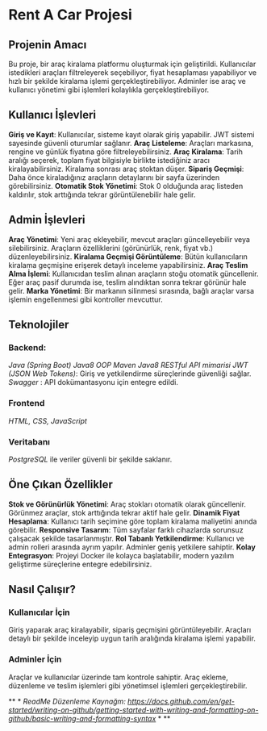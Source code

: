 # Rent A Car Projesi

## Projenin Amacı
  Bu proje, bir araç kiralama platformu oluşturmak için geliştirildi. Kullanıcılar istedikleri araçları filtreleyerek seçebiliyor, fiyat hesaplaması yapabiliyor ve hızlı bir şekilde kiralama işlemi gerçekleştirebiliyor. Adminler ise araç ve kullanıcı yönetimi gibi işlemleri kolaylıkla gerçekleştirebiliyor.

## Kullanıcı İşlevleri
**Giriş ve Kayıt**: Kullanıcılar, sisteme kayıt olarak giriş yapabilir. JWT sistemi sayesinde güvenli oturumlar sağlanır.
**Araç Listeleme**: Araçları markasına, rengine ve günlük fiyatına göre filtreleyebilirsiniz.
**Araç Kiralama**: Tarih aralığı seçerek, toplam fiyat bilgisiyle birlikte istediğiniz aracı kiralayabilirsiniz. Kiralama sonrası araç stoktan düşer.
**Sipariş Geçmişi**: Daha önce kiraladığınız araçların detaylarını bir sayfa üzerinden görebilirsiniz.
**Otomatik Stok Yönetimi**: Stok 0 olduğunda araç listeden kaldırılır, stok arttığında tekrar görüntülenebilir hale gelir.
## Admin İşlevleri
**Araç Yönetimi**: Yeni araç ekleyebilir, mevcut araçları güncelleyebilir veya silebilirsiniz. Araçların özelliklerini (görünürlük, renk, fiyat vb.) düzenleyebilirsiniz.
**Kiralama Geçmişi Görüntüleme**: Bütün kullanıcıların kiralama geçmişine erişerek detaylı inceleme yapabilirsiniz.
**Araç Teslim Alma İşlemi**: Kullanıcıdan teslim alınan araçların stoğu otomatik güncellenir. Eğer araç pasif durumda ise, teslim alındıktan sonra tekrar görünür hale gelir.
**Marka Yönetimi**: Bir markanın silinmesi sırasında, bağlı araçlar varsa işlemin engellenmesi gibi kontroller mevcuttur.

## Teknolojiler
### Backend:
*Java (Spring Boot)*
*Java8*
*OOP*
*Maven*
*Java8*
*RESTful API mimarisi*
*JWT (JSON Web Tokens)*: Giriş ve yetkilendirme süreçlerinde güvenliği sağlar.
*Swagger* :  API dokümantasyonu için entegre edildi.

### Frontend
*HTML, CSS, JavaScript* 
### Veritabanı 
*PostgreSQL*  ile veriler güvenli bir şekilde saklanır.


## Öne Çıkan Özellikler
**Stok ve Görünürlük Yönetimi**: Araç stokları otomatik olarak güncellenir. Görünmez araçlar, stok arttığında tekrar aktif hale gelir.
**Dinamik Fiyat Hesaplama**: Kullanıcı tarih seçimine göre toplam kiralama maliyetini anında görebilir.
**Responsive Tasarım**: Tüm sayfalar farklı cihazlarda sorunsuz çalışacak şekilde tasarlanmıştır.
**Rol Tabanlı Yetkilendirme**: Kullanıcı ve admin rolleri arasında ayrım yapılır. Adminler geniş yetkilere sahiptir.
**Kolay Entegrasyon**: Projeyi Docker ile kolayca başlatabilir, modern yazılım geliştirme süreçlerine entegre edebilirsiniz.

## Nasıl Çalışır?
### Kullanıcılar İçin
Giriş yaparak araç kiralayabilir, sipariş geçmişini görüntüleyebilir.
Araçları detaylı bir şekilde inceleyip uygun tarih aralığında kiralama işlemi yapabilir.
### Adminler İçin
Araçlar ve kullanıcılar üzerinde tam kontrole sahiptir.
Araç ekleme, düzenleme ve teslim işlemleri gibi yönetimsel işlemleri gerçekleştirebilir.


** * *ReadMe Düzenleme Kaynağm: https://docs.github.com/en/get-started/writing-on-github/getting-started-with-writing-and-formatting-on-github/basic-writing-and-formatting-syntax* * **
